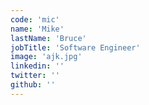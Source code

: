 ```yaml
---
code: 'mic'
name: 'Mike'
lastName: 'Bruce'
jobTitle: 'Software Engineer'
image: 'ajk.jpg'
linkedin: ''
twitter: ''
github: ''
---
```

